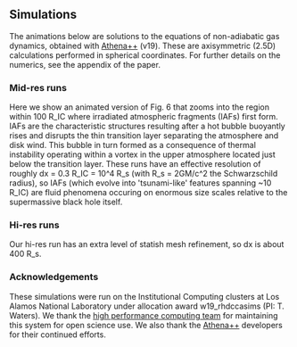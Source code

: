 ## Simulations
The animations below are solutions to the equations of non-adiabatic gas dynamics, obtained with [Athena++](https://github.com/PrincetonUniversity/athena-public-version/wiki) (v19).  These are axisymmetric (2.5D) calculations performed in spherical coordinates.  For further details on the numerics, see the appendix of the paper.  

### Mid-res runs
Here we show an animated version of Fig. 6 that zooms into the region within 100 R_IC where irradiated atmospheric fragments (IAFs) first form.  IAFs are the characteristic structures resulting after a hot bubble buoyantly rises and disrupts the thin transition layer separating the atmosphere and disk wind.  This bubble in turn formed as a consequence of thermal instability operating within a vortex in the upper atmosphere located just below the transition layer.  These runs have an effective resolution of roughly dx = 0.3 R_IC = 10^4 R_s (with R_s = 2GM/c^2 the Schwarzschild radius), so IAFs (which evolve into 'tsunami-like' features spanning ~10 R_IC) are fluid phenomena occuring on enormous size scales relative to the supermassive black hole itself.  


### Hi-res runs
Our hi-res run has an extra level of statish mesh refinement, so dx is about 400 R_s.

### Acknowledgements
These simulations were run on the Institutional Computing clusters at Los Alamos National Laboratory under allocation award w19_rhdccasims (PI: T. Waters).  We thank the [high performance computing team](https://www.lanl.gov/org/ddste/aldsc/hpc/index.php) for maintaining this system for open science use.  We also thank the [Athena++](https://github.com/PrincetonUniversity/athena-public-version/graphs/contributors) developers for their continued efforts. 
